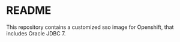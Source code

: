 # README

This repository contains a customized sso image for Openshift, that includes Oracle JDBC 7.
